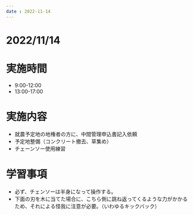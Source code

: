 ```yaml
---
date : 2022-11-14
---
```


# 2022/11/14

# 実施時間
- 9:00-12:00
- 13:00-17:00

# 実施内容
- 就農予定地の地権者の方に、中間管理申込書記入依頼
- 予定地整備（コンクリート撤去、草集め）
- チェーンソー使用練習

# 学習事項
- 必ず、チェンソーは半身になって操作する。
- 下面の刃を木に当てた場合に、こちら側に跳ね返ってくるような力がかかるため、それによる怪我に注意が必要。（いわゆるキックバック）
